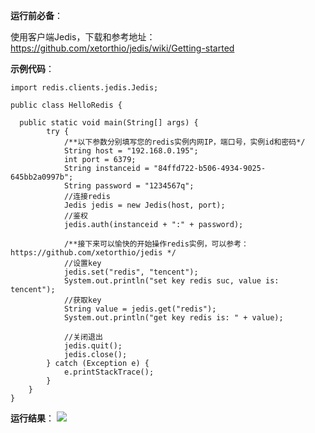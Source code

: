 **运行前必备**：

使用客户端Jedis，下载和参考地址：https://github.com/xetorthio/jedis/wiki/Getting-started

**示例代码**：

```
import redis.clients.jedis.Jedis;

public class HelloRedis {

  public static void main(String[] args) {
        try {
            /**以下参数分别填写您的redis实例内网IP，端口号，实例id和密码*/
            String host = "192.168.0.195";
            int port = 6379;
            String instanceid = "84ffd722-b506-4934-9025-645bb2a0997b";
            String password = "1234567q";
            //连接redis
            Jedis jedis = new Jedis(host, port);
            //鉴权
            jedis.auth(instanceid + ":" + password);

            /**接下来可以愉快的开始操作redis实例，可以参考：https://github.com/xetorthio/jedis */
            //设置key
            jedis.set("redis", "tencent");
            System.out.println("set key redis suc, value is: tencent");
            //获取key
            String value = jedis.get("redis");
            System.out.println("get key redis is: " + value);

            //关闭退出
            jedis.quit();
            jedis.close();
        } catch (Exception e) {
            e.printStackTrace();
        }
    }
}
```

**运行结果**：
![](http://imgcache.tcecqpoc.fsphere.cn/image/qzonestyle.gtimg.cn/qzone/vas/opensns/res/img/JAVA-1.jpg)